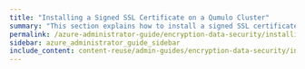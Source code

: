 ```yaml
---
title: "Installing a Signed SSL Certificate on a Qumulo Cluster"
summary: "This section explains how to install a signed SSL certificate from your certificate authority (CA) on your Qumulo cluster."
permalink: /azure-administrator-guide/encryption-data-security/installing-signed-ssl-certificate.html
sidebar: azure_administrator_guide_sidebar
include_content: content-reuse/admin-guides/encryption-data-security/installing-signed-ssl-certificate.md
---
```

